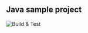 ## Java sample project

![Build & Test](https://public1.visualstudio.com/_apis/public/build/definitions/5159d3de-2a96-42d2-8a05-8fd1220d8396/17/badge)
